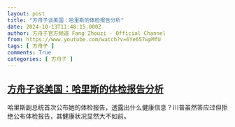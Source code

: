 ```yaml
---
layout: post
title: "方舟子谈美国：哈里斯的体检报告分析"
date: 2024-10-13T11:48:15.000Z
author: 方舟子官方频道 Fang Zhouzi - Official Channel
from: https://www.youtube.com/watch?v=6Ye657wpMfU
tags: [ 方舟子 ]
comments: True
categories: [ 方舟子 ]
---
```

<!--1728820095000-->
[方舟子谈美国：哈里斯的体检报告分析](https://www.youtube.com/watch?v=6Ye657wpMfU)
------

<div>
哈里斯副总统首次公布她的体检报告，透露出什么健康信息？川普虽然答应过但拒绝公布体检报告，其健康状况显然大不如前。
</div>
